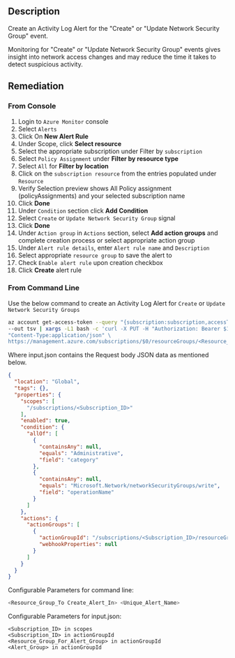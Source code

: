 ## Description

Create an Activity Log Alert for the "Create" or "Update Network Security Group" event.

Monitoring for "Create" or "Update Network Security Group" events gives insight into network access changes and may reduce the time it takes to detect suspicious activity.

## Remediation

### From Console

  1. Login to `Azure Monitor` console
  2. Select `Alerts`
  3. Click On **New Alert Rule**
  4. Under Scope, click **Select resource**
  5. Select the appropriate subscription under Filter by `subscription`
  6. Select `Policy Assignment` under **Filter by resource type**
  7. Select `All` for **Filter by location**
  8. Click on the `subscription resource` from the entries populated under `Resource`
  9. Verify Selection preview shows All Policy assignment (policyAssignments) and your selected subscription name
  10. Click **Done**
  11. Under `Condition` section click **Add Condition**
  12. Select `Create` or `Update Network Security Group` signal
  13. Click **Done**
  14. Under `Action group` in `Actions` section, select **Add action groups** and complete creation process or select appropriate action group
  15. Under `Alert rule details`, enter `Alert rule name` and `Description`
  16. Select appropriate `resource group` to save the alert to
  17. Check `Enable alert rule` upon creation checkbox
  18. Click **Create** alert rule

### From Command Line

Use the below command to create an Activity Log Alert for `Create` or `Update Network Security Groups`

```bash
az account get-access-token --query "{subscription:subscription,accessToken:accessToken}" \
--out tsv | xargs -L1 bash -c 'curl -X PUT -H "Authorization: Bearer $1" -H \
"Content-Type:application/json" \
https://management.azure.com/subscriptions/$0/resourceGroups/<Resource_Group_ToCreate_Alert_In>/providers/microsoft.insights/activityLogAlerts/<Unique_Alert_Name>?api-version=2017-04-01 -d@"input.json"'
```

Where input.json contains the Request body JSON data as mentioned below.

```json
{
  "location": "Global",
  "tags": {},
  "properties": {
    "scopes": [
      "/subscriptions/<Subscription_ID>"
    ],
    "enabled": true,
    "condition": {
      "allOf": [
        {
          "containsAny": null,
          "equals": "Administrative",
          "field": "category"
        },
        {
          "containsAny": null,
          "equals": "Microsoft.Network/networkSecurityGroups/write",
          "field": "operationName"
        }
      ]
    },
    "actions": {
      "actionGroups": [
        {
          "actionGroupId": "/subscriptions/<Subscription_ID>/resourceGroups/<Resource_Group_For_Alert_Gr oup>/providers/microsoft.insights/actionGroups/<Alert_Group>",
          "webhookProperties": null
        }
      ]
    }
  }
}
```

Configurable Parameters for command line:

```bash
<Resource_Group_To Create_Alert_In> <Unique_Alert_Name>
```

Configurable Parameters for input.json:

```
<Subscription_ID> in scopes
<Subscription_ID> in actionGroupId
<Resource_Group_For_Alert_Group> in actionGroupId
<Alert_Group> in actionGroupId
```
